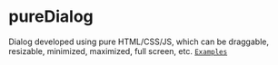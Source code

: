 # pureDialog

Dialog developed using pure HTML/CSS/JS, which can be draggable, resizable, minimized, maximized, full screen, etc. 
 [`Examples`](https://straight-coding.github.io/pureDialog)
